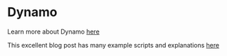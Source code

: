 # Dynamo

Learn more about Dynamo [here]()

This excellent blog post has many example scripts and explanations [here](https://formit.autodesk.com/blog/post/formit-dynamo)

